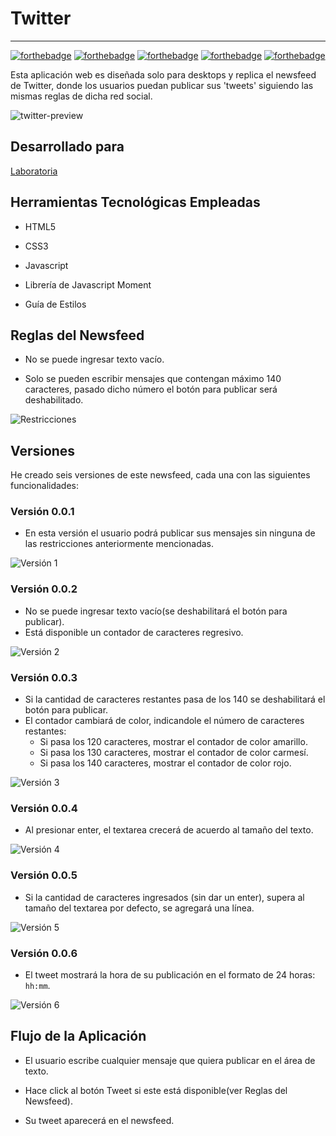 # **Twitter**

--------------------------------------------------------------------------------------------------------------------------------------------------------------------------------------------------------------------------------------------------

[![forthebadge](http://forthebadge.com/images/badges/uses-css.svg)](http://forthebadge.com)
[![forthebadge](http://forthebadge.com/images/badges/uses-html.svg)](http://forthebadge.com)
[![forthebadge](http://forthebadge.com/images/badges/uses-js.svg)](http://forthebadge.com)
[![forthebadge](http://forthebadge.com/images/badges/built-by-developers.svg)](http://forthebadge.com)
[![forthebadge](http://forthebadge.com/images/badges/for-you.svg)](http://forthebadge.com)

Esta aplicación web es diseñada solo para desktops y replica el newsfeed de Twitter, donde los usuarios puedan publicar sus 'tweets' siguiendo las mismas reglas de dicha red social.

![twitter-preview](https://user-images.githubusercontent.com/32301650/36358270-d0cc058a-14d9-11e8-94f3-4d982bad29bc.png)

## **Desarrollado para**

[Laboratoria](http://laboratoria.la)

## **Herramientas Tecnológicas Empleadas**

* HTML5

* CSS3

* Javascript

* Librería de Javascript Moment

* Guía de Estilos

## **Reglas del Newsfeed**

* No se puede ingresar texto vacío.

* Solo se pueden escribir mensajes que contengan máximo 140 caracteres, pasado dicho número el botón para publicar será deshabilitado.

![Restricciones](assets/images/version2.JPG)

## **Versiones**

He creado seis versiones de este newsfeed, cada una con las siguientes funcionalidades:

### **Versión 0.0.1**

* En esta versión el usuario podrá publicar sus mensajes sin ninguna de las restricciones anteriormente mencionadas.

![Versión 1](assets/images/version1.JPG)

### **Versión 0.0.2**

* No se puede ingresar texto vacío(se deshabilitará el botón para publicar).
* Está disponible un contador de caracteres regresivo.

![Versión 2](assets/images/version2.1.JPG)

### **Versión 0.0.3**

* Si la cantidad de caracteres restantes pasa de los 140 se deshabilitará el botón para publicar.
* El contador cambiará de color, indicandole el número de caracteres restantes:
  * Si pasa los 120 caracteres, mostrar el contador de color amarillo.
  * Si pasa los 130 caracteres, mostrar el contador de color carmesí.
  * Si pasa los 140 caracteres, mostrar el contador de color rojo.

![Versión 3](assets/images/version3.JPG)

### **Versión 0.0.4**

* Al presionar enter, el textarea crecerá de acuerdo al tamaño del texto.

![Versión 4](assets/images/version4.JPG)

### **Versión 0.0.5**

* Si la cantidad de caracteres ingresados (sin dar un enter), supera al tamaño del textarea por defecto, se agregará una línea.

![Versión 5](assets/images/version5.JPG)

### **Versión 0.0.6**

* El tweet mostrará la hora de su publicación en el formato de 24 horas: ```hh:mm```.

![Versión 6](assets/images/version6.JPG)

## **Flujo de la Aplicación**

* El usuario escribe cualquier mensaje que quiera publicar en el área de texto.

* Hace click al botón Tweet si este está disponible(ver Reglas del Newsfeed).

* Su tweet aparecerá en el newsfeed.